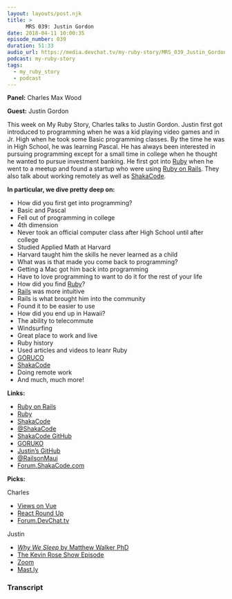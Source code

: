 ```yaml
---
layout: layouts/post.njk
title: >
      MRS 039: Justin Gordon
date: 2018-04-11 10:00:35
episode_number: 039
duration: 51:33
audio_url: https://media.devchat.tv/my-ruby-story/MRS_039_Justin_Gordon.mp3
podcast: my-ruby-story
tags: 
  - my_ruby_story
  - podcast
---
```


 **Panel:** Charles Max Wood

**Guest:** Justin Gordon

This week on My Ruby Story, Charles talks to Justin Gordon. Justin first got introduced to programming when he was a kid playing video games and in Jr. High when he took some Basic programming classes. By the time he was in High School, he was learning Pascal. He has always been interested in pursuing programming except for a small time in college when he thought he wanted to pursue investment banking. He first got into [Ruby](https://www.ruby-lang.org/en/) when he went to a meetup and found a startup who were using [Ruby on Rails](http://rubyonrails.org/). They also talk about working remotely as well as [ShakaCode](https://github.com/shakacode).

**In particular, we dive pretty deep on:**

- How did you first get into programming?
- Basic and Pascal
- Fell out of programming in college
- 4th dimension
- Never took an official computer class after High School until after college
- Studied Applied Math at Harvard
- Harvard taught him the skills he never learned as a child
- What was is that made you come back to programming?
- Getting a Mac got him back into programming
- Have to love programming to want to do it for the rest of your life
- How did you find [Ruby](https://www.ruby-lang.org/en/)?
- [Rails](http://rubyonrails.org/) was more intuitive
- Rails is what brought him into the community
- Found it to be easier to use
- How did you end up in Hawaii?
- The ability to telecommute
- Windsurfing
- Great place to work and live
- Ruby history
- Used articles and videos to leanr Ruby
- [GORUCO](http://goruco.com/)
- [ShakaCode](https://github.com/shakacode)
- Doing remote work
- And much, much more!

**Links:**

- [Ruby on Rails](http://rubyonrails.org/)
- [Ruby](https://www.ruby-lang.org/en/)
- [ShakaCode](http://www.shakacode.com/)
- [@ShakaCode](https://twitter.com/shakacode?lang=en)
- [ShakaCode GitHub](https://github.com/shakacode)
- [GORUKO](http://goruco.com/)
- [Justin’s GitHub](https://github.com/justin808)
- [@RailsonMaui](https://twitter.com/railsonmaui?lang=en)
- [Forum.ShakaCode.com](https://forum.shakacode.com/)

**Picks:**

Charles

- [Views on Vue](http://viewsonvue.com/)
- [React Round Up](https://devchat.tv/react-round-up)
- [Forum.DevChat.tv](https://forum.devchat.tv/)

Justin

- [_Why We Sleep_ by Matthew Walker PhD](https://www.amazon.com/Why-We-Sleep-Unlocking-Dreams/dp/1501144316)
- [The Kevin Rose Show Episode](https://www.kevinrose.com/single-post/Serge-Faguet)
- [Zoom](https://zoom.us/)
- [Mast.ly](https://mast.ly/)


### Transcript


